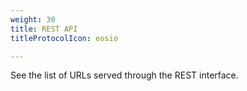 ```yaml
---
weight: 30
title: REST API
titleProtocolIcon: eosio

---
```


See the list of URLs served through the REST interface.

